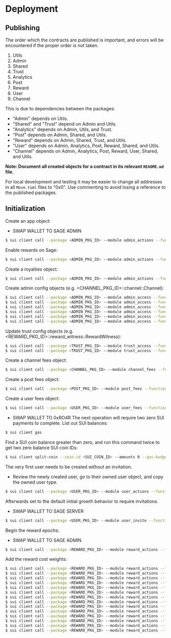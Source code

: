 # Deployment

## Publishing

The order which the contracts are published is important, and errors will be encountered if the proper order is not taken.

1. Utils
2. Admin
3. Shared
4. Trust
5. Analytics
6. Post
7. Reward
8. User
9. Channel

This is due to dependencies between the packages:

- "Admin" depends on Utils.
- "Shared" and "Trust" depend on Admin and Utils.
- "Analytics" depends on Admin, Utils, and Trust.
- "Post" depends on Admin, Shared, and Utils.
- "Reward" depends on Admin, Shared, Trust, and Utils.
- "User" depends on Admin, Analytics, Post, Reward, Shared, and Utils.
- "Channel" depends on Admin, Analytics, Post, Reward, User, Shared, and Utils.

**Note: Document all created objects for a contract in its relevant `README.md` file.**

For local development and testing it may be easier to change all addresses in all `Move.toml` files to "0x0". Use commenting to avoid losing a reference to the published packages.

## Initialization

Create an app object:

- SWAP WALLET TO SAGE ADMIN

```sh
$ sui client call --package <ADMIN_PKG_ID> --module admin_actions --function create_app_as_admin --args <ADMIN_CAP_ID> <APP_REGISTRY_ID> sage
```

Enable rewards on Sage:

```sh
$ sui client call --package <ADMIN_PKG_ID> --module admin_actions --function update_app_rewards --args <REWARD_CAP_ID> <APP_ID> true
```

Create a royalties object:

```sh
$ sui client call --package <ADMIN_PKG_ID> --module admin_actions --function create_royalties --type-args 0x2::sui::SUI --args <FEE_CAP_ID> <APP_ID> 0 0x083819196bd7923be95bba14ab1f89931dc392a0d41c71a3eb5e2e9ad914acc9 0 0x083819196bd7923be95bba14ab1f89931dc392a0d41c71a3eb5e2e9ad914acc9
```

Create admin config objects (e.g. <CHANNEL_PKG_ID>::channel::Channel):

```sh
$ sui client call --package <ADMIN_PKG_ID> --module admin_access --function create_channel_config --type-args <CHANNEL_TYPE> --args <ADMIN_CAP_ID>
$ sui client call --package <ADMIN_PKG_ID> --module admin_access --function create_channel_witness_config --type-args <CHANNEL_WITNESS_TYPE> --args <ADMIN_CAP_ID>
$ sui client call --package <ADMIN_PKG_ID> --module admin_access --function create_group_witness_config --type-args <GROUP_WITNESS_TYPE> --args <ADMIN_CAP_ID>
$ sui client call --package <ADMIN_PKG_ID> --module admin_access --function create_owned_user_config --type-args <OWNED_USER_TYPE> --args <ADMIN_CAP_ID>
$ sui client call --package <ADMIN_PKG_ID> --module admin_access --function create_shared_user_config --type-args <SHARED_USER_TYPE> --args <ADMIN_CAP_ID>
$ sui client call --package <ADMIN_PKG_ID> --module admin_access --function create_user_witness_config --type-args <USER_WITNESS_TYPE> --args <ADMIN_CAP_ID>
```

Update trust config objects (e.g. <REWARD_PKG_ID>::reward_witness::RewardWitness):

```sh
$ sui client call --package <TRUST_PKG_ID> --module trust_access --function update_governance_witness --type-args <GOVERNANCE_WITNESS_TYPE> --args <ADMIN_CAP_ID> <GOVERNANCE_WITNESS_CONFIG_ID>
$ sui client call --package <TRUST_PKG_ID> --module trust_access --function update_reward_witness --type-args <REWARD_WITNESS_TYPE> --args <ADMIN_CAP_ID> <REWARD_WITNESS_CONFIG_ID>
```

Create a channel fees object:

```sh
$ sui client call --package <CHANNEL_PKG_ID> --module channel_fees --function create --type-args 0x2::sui::SUI --args <FEE_CAP_ID> <APP_ID> 0 0 0 0 0 0 0 0 0 0 0 0 0 0
```

Create a post fees object:

```sh
$ sui client call --package <POST_PKG_ID> --module post_fees --function create --type-args 0x2::sui::SUI --args <FEE_CAP_ID> <APP_ID> 0 0 0 0
```

Create a user fees object:

```sh
$ sui client call --package <USER_PKG_ID> --module user_fees --function create --type-args 0x2::sui::SUI --args <FEE_CAP_ID> <APP_ID> 0 0 0 0 0 0 0 0 0 0 0 0 0 0 0 0
```

- SWAP WALLET TO 0xRO4R
The next operation will require two zero SUI payments to complete. List out SUI balances:

```sh
$ sui client gas
```

Find a SUI coin balance greater than zero, and run this command twice to get two zero balance SUI coin IDs:

```sh
$ sui client split-coin --coin-id <SUI_COIN_ID> --amounts 0 --gas-budget 10000000
```

The very first user needs to be created without an invitation.

- Review the newly created user, go to their owned user object, and copy the owned user type.

```sh
$ sui client call --package <USER_PKG_ID> --module user_actions --function create --type-args 0x2::sui::SUI --args 0x6 <INVITE_CONFIG_ID> <USER_REG_ID> <USER_INVITE_REG_ID> <USER_FEE_ID> '[]' '[]' 0 0 "User 0x1 where authentic voices thrive without permission." "0xRO4R" <ZERO_BALANCE_COIN_ID_1> <ZERO_BALANCE_COIN_ID_2>
```

Afterwards set to the default initial growth behavior to require invitations.

- SWAP WALLET TO SAGE SERVER

```sh
$ sui client call --package <USER_PKG_ID> --module user_invite --function set_invite_config --args <INVITE_CAP_ID> <INVITE_CONFIG_ID> true
```

Begin the reward epochs:

- SWAP WALLET TO SAGE ADMIN

```sh
$ sui client call --package <REWARD_PKG_ID> --module reward_actions --function start_epochs --args <REWARD_CAP_ID> 0x6 <REWARD_COST_WEIGHTS_REG_ID>
```

Add the reward cost weights:

```sh
$ sui client call --package <REWARD_PKG_ID> --module reward_actions --function add_weight --args <REWARD_CAP_ID> <REWARD_COST_WEIGHTS_REG_ID> "channel-created" 1000000
$ sui client call --package <REWARD_PKG_ID> --module reward_actions --function add_weight --args <REWARD_CAP_ID> <REWARD_COST_WEIGHTS_REG_ID> "channel-followed" 1000000
$ sui client call --package <REWARD_PKG_ID> --module reward_actions --function add_weight --args <REWARD_CAP_ID> <REWARD_COST_WEIGHTS_REG_ID> "channel-text-posts" 1000000
$ sui client call --package <REWARD_PKG_ID> --module reward_actions --function add_weight --args <REWARD_CAP_ID> <REWARD_COST_WEIGHTS_REG_ID> "followed-channel" 1000000
$ sui client call --package <REWARD_PKG_ID> --module reward_actions --function add_weight --args <REWARD_CAP_ID> <REWARD_COST_WEIGHTS_REG_ID> "comment-given" 1000000
$ sui client call --package <REWARD_PKG_ID> --module reward_actions --function add_weight --args <REWARD_CAP_ID> <REWARD_COST_WEIGHTS_REG_ID> "comment-received" 1000000
$ sui client call --package <REWARD_PKG_ID> --module reward_actions --function add_weight --args <REWARD_CAP_ID> <REWARD_COST_WEIGHTS_REG_ID> "favorited-post" 1000000
$ sui client call --package <REWARD_PKG_ID> --module reward_actions --function add_weight --args <REWARD_CAP_ID> <REWARD_COST_WEIGHTS_REG_ID> "followed-user" 1000000
$ sui client call --package <REWARD_PKG_ID> --module reward_actions --function add_weight --args <REWARD_CAP_ID> <REWARD_COST_WEIGHTS_REG_ID> "liked-post" 1000000
$ sui client call --package <REWARD_PKG_ID> --module reward_actions --function add_weight --args <REWARD_CAP_ID> <REWARD_COST_WEIGHTS_REG_ID> "post-favorited" 1000000
$ sui client call --package <REWARD_PKG_ID> --module reward_actions --function add_weight --args <REWARD_CAP_ID> <REWARD_COST_WEIGHTS_REG_ID> "post-liked" 1000000
$ sui client call --package <REWARD_PKG_ID> --module reward_actions --function add_weight --args <REWARD_CAP_ID> <REWARD_COST_WEIGHTS_REG_ID> "user-followed" 1000000
$ sui client call --package <REWARD_PKG_ID> --module reward_actions --function add_weight --args <REWARD_CAP_ID> <REWARD_COST_WEIGHTS_REG_ID> "user-friends" 1000000
$ sui client call --package <REWARD_PKG_ID> --module reward_actions --function add_weight --args <REWARD_CAP_ID> <REWARD_COST_WEIGHTS_REG_ID> "user-text-posts" 1000000
```
